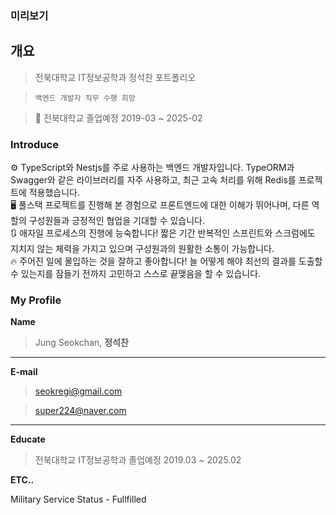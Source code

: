 ### 미리보기

## 개요
> 전북대학교 IT정보공학과 정석찬 포트폴리오

> `백엔드 개발자 직무 수행 희망`

> 📅 전북대학교 졸업예정 2019-03 ~ 2025-02

### Introduce

<aside>
    ⚙ TypeScript와 Nestjs를 주로 사용하는 백엔드 개발자입니다. TypeORM과 Swagger와 같은 라이브러리를 자주 사용하고, 최근 고속 처리를 위해 Redis를 프로젝트에 적용했습니다.
</aside>

<aside>
 🖥 풀스택 프로젝트를 진행해 본 경험으로 프론트엔드에 대한 이해가 뛰어나며, 다른 역할의 구성원들과 긍정적인 협업을 기대할 수 있습니다.

</aside>

<aside>
🔃 애자일 프로세스의 진행에 능숙합니다! 짧은 기간 반복적인 스프린트와 스크럼에도 지치지 않는 체력을 가지고 있으며 구성원과의 원활한 소통이 가능합니다.

</aside>

<aside>
🔥 주어진 일에 몰입하는 것을 잘하고 좋아합니다! 늘 어떻게 해야 최선의 결과를 도출할 수 있는지를 잠들기 전까지 고민하고 스스로 끝맺음을 할 수 있습니다.

</aside>

### **My Profile**

**Name**

> Jung Seokchan, **정석찬**
> 

---

**E-mail**

> seokregi@gmail.com
> 

> super224@naver.com
> 

---

**Educate**

> 전북대학교 IT정보공학과 졸업예정
2019.03 ~ 2025.02
> 

**ETC..**

Military Service Status - Fullfilled
